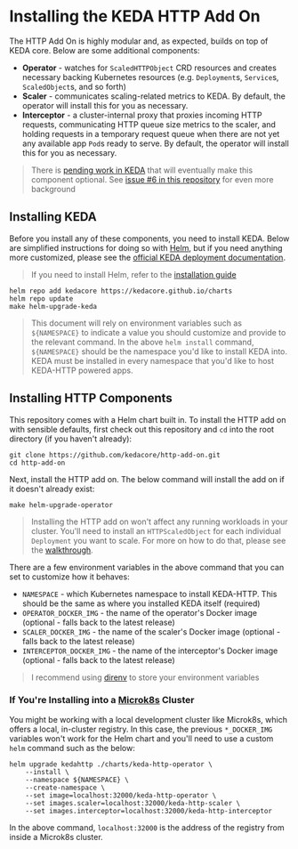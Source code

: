 # Installing the KEDA HTTP Add On

The HTTP Add On is highly modular and, as expected, builds on top of KEDA core. Below are some additional components:

- **Operator** - watches for `ScaledHTTPObject` CRD resources and creates necessary backing Kubernetes resources (e.g. `Deployment`s, `Service`s, `ScaledObject`s, and so forth)
- **Scaler** - communicates scaling-related metrics to KEDA. By default, the operator will install this for you as necessary.
- **Interceptor** - a cluster-internal proxy that proxies incoming HTTP requests, communicating HTTP queue size metrics to the scaler, and holding requests in a temporary request queue when there are not yet any available app `Pod`s ready to serve. By default, the operator will install this for you as necessary.

>There is [pending work in KEDA](https://github.com/kedacore/keda/issues/615) that will eventually make this component optional. See [issue #6 in this repository](https://github.com/kedacore/http-add-on/issues/6) for even more background

## Installing KEDA

Before you install any of these components, you need to install KEDA. Below are simplified instructions for doing so with [Helm](https://helm.sh), but if you need anything more customized, please see the [official KEDA deployment documentation](https://keda.sh/docs/2.0/deploy/).

>If you need to install Helm, refer to the [installation guide](https://helm.sh/docs/intro/install/)

```shell
helm repo add kedacore https://kedacore.github.io/charts
helm repo update
make helm-upgrade-keda
```

>This document will rely on environment variables such as `${NAMESPACE}` to indicate a value you should customize and provide to the relevant command. In the above `helm install` command, `${NAMESPACE}` should be the namespace you'd like to install KEDA into. KEDA must be installed in every namespace that you'd like to host KEDA-HTTP powered apps.

## Installing HTTP Components

This repository comes with a Helm chart built in. To install the HTTP add on with sensible defaults, first check out this repository and `cd` into the root directory (if you haven't already):

```shell
git clone https://github.com/kedacore/http-add-on.git
cd http-add-on
```

Next, install the HTTP add on. The below command will install the add on if it doesn't already exist:

```shell
make helm-upgrade-operator
```

>Installing the HTTP add on won't affect any running workloads in your cluster. You'll need to install an `HTTPScaledObject` for each individual `Deployment` you want to scale. For more on how to do that, please see the [walkthrough](./walkthrough.md).

There are a few environment variables in the above command that you can set to customize how it behaves:

- `NAMESPACE` - which Kubernetes namespace to install KEDA-HTTP. This should be the same as where you installed KEDA itself (required)
- `OPERATOR_DOCKER_IMG` - the name of the operator's Docker image (optional - falls back to the latest release)
- `SCALER_DOCKER_IMG` - the name of the scaler's Docker image (optional - falls back to the latest release)
- `INTERCEPTOR_DOCKER_IMG` - the name of the interceptor's Docker image (optional - falls back to the latest release)

>I recommend using [direnv](https://direnv.net/) to store your environment variables

### If You're Installing into a [Microk8s](https://microk8s.io) Cluster

You might be working with a local development cluster like Microk8s, which offers a local, in-cluster registry. In this case, the previous `*_DOCKER_IMG` variables won't work for the Helm chart and you'll need to use a custom `helm` command such as the below:

```shell
helm upgrade kedahttp ./charts/keda-http-operator \
    --install \
    --namespace ${NAMESPACE} \
    --create-namespace \
    --set image=localhost:32000/keda-http-operator \
	--set images.scaler=localhost:32000/keda-http-scaler \
	--set images.interceptor=localhost:32000/keda-http-interceptor
```

In the above command, `localhost:32000` is the address of the registry from inside a Microk8s cluster.
